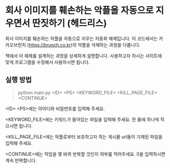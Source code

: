 # 회사 이미지를 훼손하는 악플을 자동으로 지우면서 딴짓하기 (헤드리스)

회사 이미지를 훼손하는 악플을 자동으로 지우는 자동화 예제입니다. 이 코드에서는 카카오브런치 (https://brunch.co.kr)의 악플을 삭제하는 과정을 다룹니다.

책에서 이 예제를 설계하는 과정을 상세하게 설명합니다. 사용하고자 하시는 사이트에 맞게 프로그램을 수정해서 사용하시면 됩니다.

## 실행 방법
> python main.py <ID\> <PS\> <KEYWORD_FILE\> <KILL_PAGE_FILE\> <CONTINUE\>

<ID\> <PS\>에는 아이디와 비밀번호를 입력해 주세요.
 
<KEYWORD_FILE\>에는 키워드가 들어있는 파일을 입력해 주세요. 한 줄에 하나씩 적으시면 됩니다.

<KILL_PAGE_FILE\>에는 악플로부터 보호하고자 하는 게시물 url들이 기재된 파일을 입력해 주세요.

<CONTINUE\>에는 작업을 몇 바퀴 반복할 것인지 여부를 적어주세요. 0을 입력하시면 계속 반복합니다.
